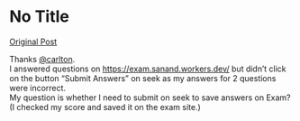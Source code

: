 # No Title

[Original Post](https://discourse.onlinedegree.iitm.ac.in/t/161083/29)

<p>Thanks <a class="mention" href="/u/carlton">@carlton</a>.<br>
I answered questions on <a href="https://exam.sanand.workers.dev/" rel="noopener nofollow ugc">https://exam.sanand.workers.dev/</a> but didn’t click on the button “Submit Answers” on seek as my answers for 2 questions were incorrect.<br>
My question is whether I need to submit on seek to save answers on Exam? (I checked my score and saved it on the exam site.)</p>